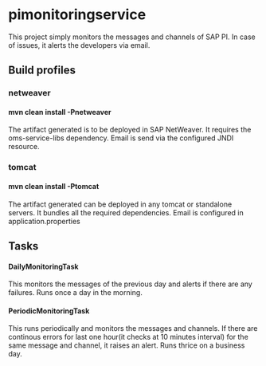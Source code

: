 # pimonitoringservice

This project simply monitors the messages and channels of SAP PI. In case of issues, it alerts the developers via email.

## Build profiles

### netweaver
#### mvn clean install -Pnetweaver
The artifact generated is to be deployed in SAP NetWeaver. It requires the oms-service-libs dependency. Email is send via the configured JNDI resource.

### tomcat
#### mvn clean install -Ptomcat
The artifact generated can be deployed in any tomcat or standalone servers. It bundles all the required dependencies. Email is configured in application.properties

## Tasks
#### DailyMonitoringTask
This monitors the messages of the previous day and alerts if there are any failures. Runs once a day in the morning.

#### PeriodicMonitoringTask
This runs periodically and monitors the messages and channels. If there are continous errors for last one hour(it checks at 10 minutes interval) for the same message and channel, it raises an alert. Runs thrice on a business day.

